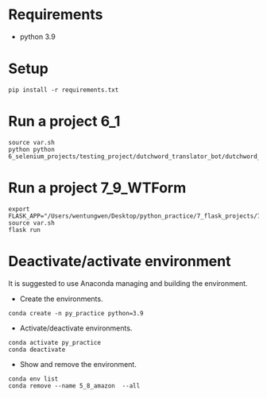 # Requirements
- python 3.9

# Setup
```shell
pip install -r requirements.txt
```

# Run a project 6_1
```shell
source var.sh
python python 6_selenium_projects/testing_project/dutchword_translator_bot/dutchword_translator_bot.py
```
# Run a project 7_9_WTForm
```shell
export FLASK_APP="/Users/wentungwen/Desktop/python_practice/7_flask_projects/7_9_WTForm/main.py"
source var.sh
flask run
```


# Deactivate/activate environment
It is suggested to use Anaconda managing and building the environment.

- Create the environments.
```shell
conda create -n py_practice python=3.9
```

- Activate/deactivate environments.
```shell
conda activate py_practice
conda deactivate
```

- Show and remove the environment.
```shell
conda env list 
conda remove --name 5_8_amazon  --all
```


